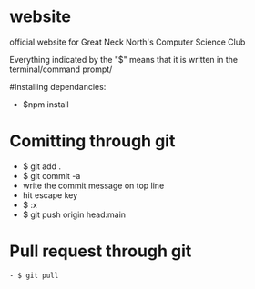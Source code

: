 # website
official website for Great Neck North's Computer Science Club

Everything indicated by the "$" means that it is written in the terminal/command prompt/

#Installing dependancies:

  - $npm install 
  
 # Comitting through git 
 
  - $ git add .
  - $ git commit -a 
  - write the commit message on top line 
  - hit escape key 
  - $ :x
  - $ git push origin head:main
  
  # Pull request through git 
  
    - $ git pull
  
  

